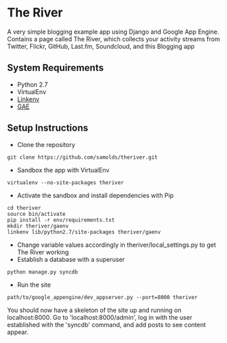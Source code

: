 The River
=========
A very simple blogging example app using Django and Google App Engine.
Contains a page called The River, which collects your activity streams from Twitter, Flickr, GitHub, Last.fm, Soundcloud, and this Blogging app

System Requirements
-------------------
* Python 2.7
* VirtualEnv
* [Linkenv](http://github.com/ze-phyr-us/linkenv)
* [GAE](http://cloud.google.com/appengine/docs/python)

Setup Instructions
------------------
* Clone the repository
```
git clone https://github.com/samolds/theriver.git
```
* Sandbox the app with VirtualEnv
```
virtualenv --no-site-packages theriver
```
* Activate the sandbox and install dependencies with Pip
```
cd theriver
source bin/activate
pip install -r env/requirements.txt
mkdir theriver/gaenv
linkenv lib/python2.7/site-packages theriver/gaenv
```
* Change variable values accordingly in theriver/local_settings.py to get The River working
* Establish a database with a superuser
```
python manage.py syncdb
```
* Run the site
```
path/to/google_appengine/dev_appserver.py --port=8000 theriver
```

You should now have a skeleton of the site up and running on localhost:8000. Go to 'localhost:8000/admin', log in with the user established with the 'syncdb' command, and add posts to see content appear.
